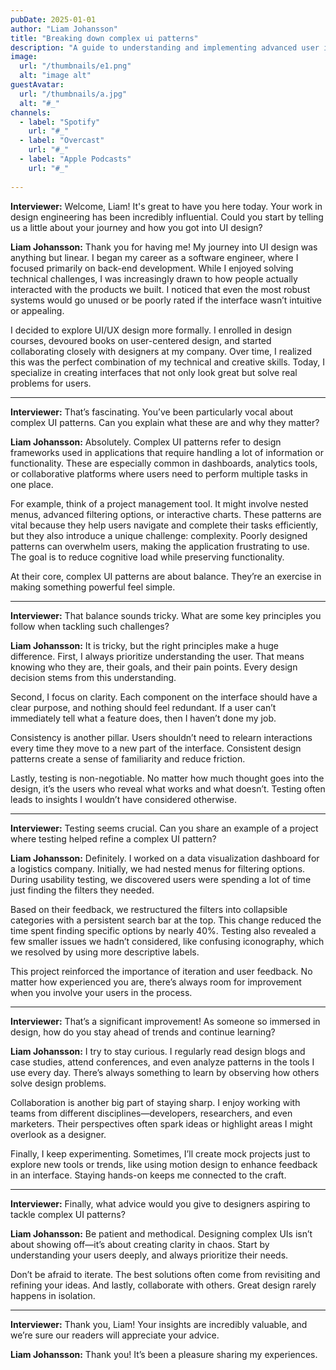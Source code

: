 ```yaml
---
pubDate: 2025-01-01
author: "Liam Johansson"
title: "Breaking down complex ui patterns"
description: "A guide to understanding and implementing advanced user interface concepts."
image:
  url: "/thumbnails/e1.png"
  alt: "image alt"
guestAvatar:
  url: "/thumbnails/a.jpg"
  alt: "#_"
channels:
  - label: "Spotify"
    url: "#_"
  - label: "Overcast"
    url: "#_"
  - label: "Apple Podcasts"
    url: "#_"
    
---
```




**Interviewer:** Welcome, Liam! It's great to have you here today. Your work in design engineering has been incredibly influential. Could you start by telling us a little about your journey and how you got into UI design?  

**Liam Johansson:** Thank you for having me! My journey into UI design was anything but linear. I began my career as a software engineer, where I focused primarily on back-end development. While I enjoyed solving technical challenges, I was increasingly drawn to how people actually interacted with the products we built. I noticed that even the most robust systems would go unused or be poorly rated if the interface wasn’t intuitive or appealing.  

I decided to explore UI/UX design more formally. I enrolled in design courses, devoured books on user-centered design, and started collaborating closely with designers at my company. Over time, I realized this was the perfect combination of my technical and creative skills. Today, I specialize in creating interfaces that not only look great but solve real problems for users.  

---

**Interviewer:** That’s fascinating. You’ve been particularly vocal about complex UI patterns. Can you explain what these are and why they matter?  

**Liam Johansson:** Absolutely. Complex UI patterns refer to design frameworks used in applications that require handling a lot of information or functionality. These are especially common in dashboards, analytics tools, or collaborative platforms where users need to perform multiple tasks in one place.  

For example, think of a project management tool. It might involve nested menus, advanced filtering options, or interactive charts. These patterns are vital because they help users navigate and complete their tasks efficiently, but they also introduce a unique challenge: complexity. Poorly designed patterns can overwhelm users, making the application frustrating to use. The goal is to reduce cognitive load while preserving functionality.  

At their core, complex UI patterns are about balance. They’re an exercise in making something powerful feel simple.  

---

**Interviewer:** That balance sounds tricky. What are some key principles you follow when tackling such challenges?  

**Liam Johansson:** It is tricky, but the right principles make a huge difference. First, I always prioritize understanding the user. That means knowing who they are, their goals, and their pain points. Every design decision stems from this understanding.  

Second, I focus on clarity. Each component on the interface should have a clear purpose, and nothing should feel redundant. If a user can’t immediately tell what a feature does, then I haven’t done my job.  

Consistency is another pillar. Users shouldn’t need to relearn interactions every time they move to a new part of the interface. Consistent design patterns create a sense of familiarity and reduce friction.  

Lastly, testing is non-negotiable. No matter how much thought goes into the design, it’s the users who reveal what works and what doesn’t. Testing often leads to insights I wouldn’t have considered otherwise.  

---

**Interviewer:** Testing seems crucial. Can you share an example of a project where testing helped refine a complex UI pattern?  

**Liam Johansson:** Definitely. I worked on a data visualization dashboard for a logistics company. Initially, we had nested menus for filtering options. During usability testing, we discovered users were spending a lot of time just finding the filters they needed.  

Based on their feedback, we restructured the filters into collapsible categories with a persistent search bar at the top. This change reduced the time spent finding specific options by nearly 40%. Testing also revealed a few smaller issues we hadn’t considered, like confusing iconography, which we resolved by using more descriptive labels.  

This project reinforced the importance of iteration and user feedback. No matter how experienced you are, there’s always room for improvement when you involve your users in the process.  

---

**Interviewer:** That’s a significant improvement! As someone so immersed in design, how do you stay ahead of trends and continue learning?  

**Liam Johansson:** I try to stay curious. I regularly read design blogs and case studies, attend conferences, and even analyze patterns in the tools I use every day. There’s always something to learn by observing how others solve design problems.  

Collaboration is another big part of staying sharp. I enjoy working with teams from different disciplines—developers, researchers, and even marketers. Their perspectives often spark ideas or highlight areas I might overlook as a designer.  

Finally, I keep experimenting. Sometimes, I’ll create mock projects just to explore new tools or trends, like using motion design to enhance feedback in an interface. Staying hands-on keeps me connected to the craft.  

---

**Interviewer:** Finally, what advice would you give to designers aspiring to tackle complex UI patterns?  

**Liam Johansson:** Be patient and methodical. Designing complex UIs isn’t about showing off—it’s about creating clarity in chaos. Start by understanding your users deeply, and always prioritize their needs.  

Don’t be afraid to iterate. The best solutions often come from revisiting and refining your ideas. And lastly, collaborate with others. Great design rarely happens in isolation.  

---

**Interviewer:** Thank you, Liam! Your insights are incredibly valuable, and we’re sure our readers will appreciate your advice.  

**Liam Johansson:** Thank you! It’s been a pleasure sharing my experiences.  
